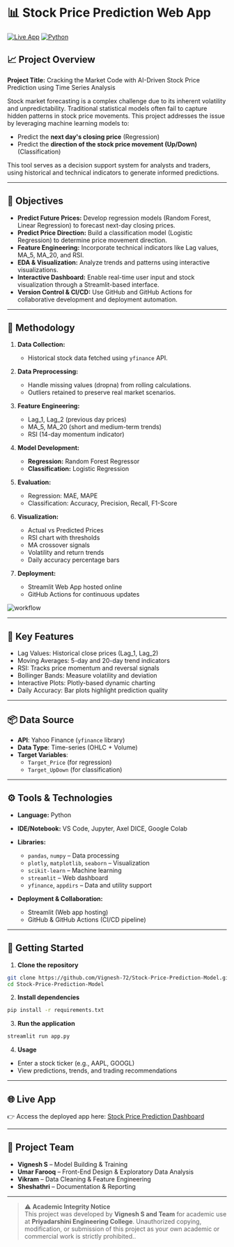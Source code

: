 
# 📊 Stock Price Prediction Web App

[![Live App](https://img.shields.io/badge/🚀%20Launch%20App-Streamlit-green?style=for-the-badge)](https://stock-price-prediction-hybridmodel.streamlit.app/)
[![Python](https://img.shields.io/badge/Python-3776AB?logo=python&logoColor=fff)](#)

## 📈 Project Overview

**Project Title:** Cracking the Market Code with AI-Driven Stock Price Prediction using Time Series Analysis

Stock market forecasting is a complex challenge due to its inherent volatility and unpredictability. Traditional statistical models often fail to capture hidden patterns in stock price movements. This project addresses the issue by leveraging machine learning models to:

- Predict the **next day's closing price** (Regression)
- Predict the **direction of the stock price movement (Up/Down)** (Classification)

This tool serves as a decision support system for analysts and traders, using historical and technical indicators to generate informed predictions.

---

## 🎯 Objectives

- **Predict Future Prices:** Develop regression models (Random Forest, Linear Regression) to forecast next-day closing prices.
- **Predict Price Direction:** Build a classification model (Logistic Regression) to determine price movement direction.
- **Feature Engineering:** Incorporate technical indicators like Lag values, MA_5, MA_20, and RSI.
- **EDA & Visualization:** Analyze trends and patterns using interactive visualizations.
- **Interactive Dashboard:** Enable real-time user input and stock visualization through a Streamlit-based interface.
- **Version Control & CI/CD:** Use GitHub and GitHub Actions for collaborative development and deployment automation.

---

## 🧠 Methodology
1. **Data Collection:**  
   - Historical stock data fetched using `yfinance` API.

2. **Data Preprocessing:**  
   - Handle missing values (dropna) from rolling calculations.
   - Outliers retained to preserve real market scenarios.

3. **Feature Engineering:**  
   - Lag_1, Lag_2 (previous day prices)  
   - MA_5, MA_20 (short and medium-term trends)  
   - RSI (14-day momentum indicator)  

4. **Model Development:**  
   - **Regression:** Random Forest Regressor  
   - **Classification:** Logistic Regression  

5. **Evaluation:**  
   - Regression: MAE, MAPE  
   - Classification: Accuracy, Precision, Recall, F1-Score  

6. **Visualization:**  
   - Actual vs Predicted Prices  
   - RSI chart with thresholds  
   - MA crossover signals  
   - Volatility and return trends  
   - Daily accuracy percentage bars  

7. **Deployment:**  
   - Streamlit Web App hosted online  
   - GitHub Actions for continuous updates

![workflow](https://github.com/user-attachments/assets/133c018b-15d0-4d11-8b9a-ae6b9c56ce97)


---

## 📌 Key Features

- Lag Values: Historical close prices (Lag_1, Lag_2)
- Moving Averages: 5-day and 20-day trend indicators
- RSI: Tracks price momentum and reversal signals
- Bollinger Bands: Measure volatility and deviation
- Interactive Plots: Plotly-based dynamic charting
- Daily Accuracy: Bar plots highlight prediction quality

---

## 📦 Data Source

- **API**: Yahoo Finance (`yfinance` library)
- **Data Type**: Time-series (OHLC + Volume)
- **Target Variables**:  
  - `Target_Price` (for regression)  
  - `Target_UpDown` (for classification)  

---

## ⚙️ Tools & Technologies

- **Language:** Python
- **IDE/Notebook:** VS Code, Jupyter, Axel DICE, Google Colab
- **Libraries:**  
  - `pandas`, `numpy` – Data processing  
  - `plotly`, `matplotlib`, `seaborn` – Visualization  
  - `scikit-learn` – Machine learning  
  - `streamlit` – Web dashboard  
  - `yfinance`, `appdirs` – Data and utility support

- **Deployment & Collaboration:**  
  - Streamlit (Web app hosting)  
  - GitHub & GitHub Actions (CI/CD pipeline)

---

## 🚀 Getting Started

1. **Clone the repository**  
```bash
git clone https://github.com/Vignesh-72/Stock-Price-Prediction-Model.git
cd Stock-Price-Prediction-Model
```

2. **Install dependencies**  
```bash
pip install -r requirements.txt
```

3. **Run the application**  
```bash
streamlit run app.py
```

4. **Usage**  
- Enter a stock ticker (e.g., AAPL, GOOGL)  
- View predictions, trends, and trading recommendations

---

## 🌐 Live App

👉 Access the deployed app here: [Stock Price Prediction Dashboard](https://stock-price-prediction-hybridmodel.streamlit.app/)

---

## 👥 Project Team

- **Vignesh S** – Model Building & Training  
- **Umar Farooq** – Front-End Design & Exploratory Data Analysis  
- **Vikram** – Data Cleaning & Feature Engineering  
- **Sheshathri** – Documentation & Reporting

---

> ⚠️ **Academic Integrity Notice**  
> This project was developed by **Vignesh S and Team** for academic use at **Priyadarshini Engineering College**. Unauthorized copying, modification, or submission of this project as your own academic or commercial work is strictly prohibited..

